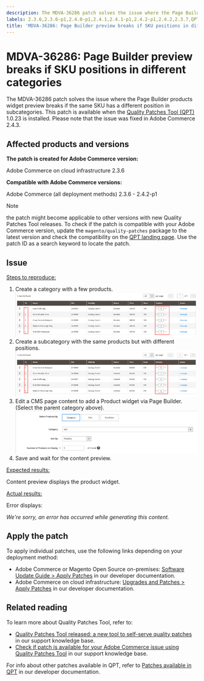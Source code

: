 ```yaml
---
description: The MDVA-36286 patch solves the issue where the Page Builder products widget preview breaks if the same SKU has a different position in subcategories. This patch is available when the [Quality Patches Tool (QPT)](https://support.magento.com/hc/en-us/articles/360047139492) 1.0.23 is installed. Please note that the issue was fixed in Adobe Commerce 2.4.3.
labels: 2.3.6,2.3.6-p1,2.4.0-p1,2.4.1,2.4.1-p1,2.4.2-p1,2.4.2,2.3.7,QPT 1.0.23,QPT patches,Magento Commerce,Magento Commerce Cloud,Quality Patches Tool,support tools,products,Page Builder,SKU,Adobe Commerce,cloud infrastructure,on-premises
title: 'MDVA-36286: Page Builder preview breaks if SKU positions in different categories'
---
```


# MDVA-36286: Page Builder preview breaks if SKU positions in different categories

The MDVA-36286 patch solves the issue where the Page Builder products widget preview breaks if the same SKU has a different position in subcategories. This patch is available when the [Quality Patches Tool (QPT)](https://support.magento.com/hc/en-us/articles/360047139492) 1.0.23 is installed. Please note that the issue was fixed in Adobe Commerce 2.4.3.

## Affected products and versions

**The patch is created for Adobe Commerce version:**

Adobe Commerce on cloud infrastructure 2.3.6

**Compatible with Adobe Commerce versions:**

 Adobe Commerce (all deployment methods) 2.3.6 - 2.4.2-p1

>[!NOTE]
>
>the patch might become applicable to other versions with new Quality Patches Tool releases. To check if the patch is compatible with your Adobe Commerce version, update the `magento/quality-patches` package to the latest version and check the compatibility on the [QPT landing page](https://devdocs.magento.com/quality-patches/tool.html#patch-grid). Use the patch ID as a search keyword to locate the patch.

## Issue

<u>Steps to reproduce:</u>

1. Create a category with a few products.
        ![products_magento_ordered.png](assets/products_magento_ordered.png)  
1. Create a subcategory with the same products but with different positions.
        ![products_magento_different_position.png](assets/products_magento_different_position.png)
1. Edit a CMS page content to add a Product widget via Page Builder. (Select the parent category above).
        ![cms_page_magento.png](assets/cms_page_magento.png)
1. Save and wait for the content preview.

<u>Expected results:</u>

Content preview displays the product widget.

<u>Actual results:</u>

Error displays:

*We're sorry, an error has occurred while generating this content.*

## Apply the patch

To apply individual patches, use the following links depending on your deployment method:

* Adobe Commerce or Magento Open Source on-premises: [Software Update Guide > Apply Patches](https://devdocs.magento.com/guides/v2.4/comp-mgr/patching/mqp.html) in our developer documentation.
* Adobe Commerce on cloud infrastructure: [Upgrades and Patches > Apply Patches](https://devdocs.magento.com/cloud/project/project-patch.html) in our developer documentation.

## Related reading

To learn more about Quality Patches Tool, refer to:

* [Quality Patches Tool released: a new tool to self-serve quality patches](https://support.magento.com/hc/en-us/articles/360047139492) in our support knowledge base.
* [Check if patch is available for your Adobe Commerce issue using Quality Patches Tool](https://support.magento.com/hc/en-us/articles/360047125252) in our support knowledge base.

For info about other patches available in QPT, refer to [Patches available in QPT](https://devdocs.magento.com/quality-patches/tool.html#patch-grid) in our developer documentation.